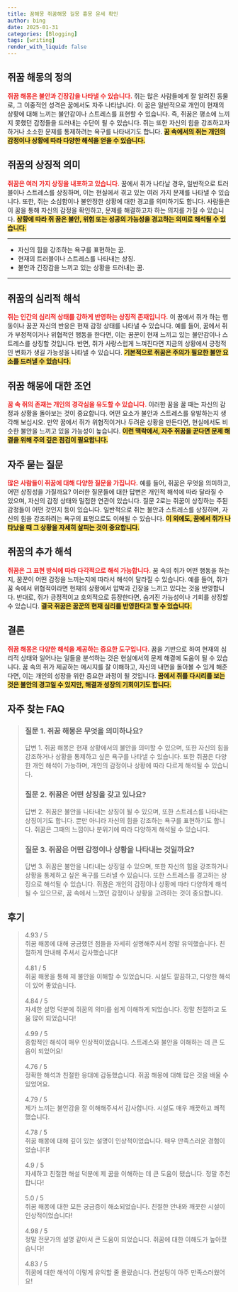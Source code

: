 ```yaml
---
title: 꿈해몽 쥐꿈해몽 길몽 흉몽 운세 확인
author: bing
date: 2025-01-31
categories: [Blogging]
tags: [writing]
render_with_liquid: false
---
```



<h2 id='쥐꿈_해몽_정의'>쥐꿈 해몽의 정의</h2>

<p><b><span style="color: #ee2323;">쥐꿈 해몽은 불안과 긴장감을 나타낼 수 있습니다.</span></b> 쥐는 많은 사람들에게 잘 알려진 동물로, 그 이중적인 성격은 꿈에서도 자주 나타납니다. 이 꿈은 일반적으로 개인이 현재의 상황에 대해 느끼는 불안감이나 스트레스를 표현할 수 있습니다. 즉, 쥐꿈은 평소에 느끼지 못했던 감정들을 드러내는 수단이 될 수 있습니다. 쥐는 또한 자신의 힘을 강조하고자 하거나 소소한 문제를 통제하려는 욕구를 나타내기도 합니다. <b><span style="background-color: #ffe066;">꿈 속에서의 쥐는 개인의 감정이나 상황에 따라 다양한 해석을 얻을 수 있습니다.</span></b></p>

<h2 id='쥐꿈의_상징적_의미'>쥐꿈의 상징적 의미</h2>

<p><b><span style="color: #ee2323;">쥐꿈은 여러 가지 상징을 내포하고 있습니다.</span></b> 꿈에서 쥐가 나타날 경우, 일반적으로 트러블이나 스트레스를 상징하며, 이는 현실에서 겪고 있는 여러 가지 문제를 나타낼 수 있습니다. 또한, 쥐는 소심함이나 불안정한 상황에 대한 경고를 의미하기도 합니다. 사람들은 이 꿈을 통해 자신의 감정을 확인하고, 문제를 해결하고자 하는 의지를 가질 수 있습니다. <b><span style="background-color: #ffe066;">상황에 따라 쥐 꿈은 불안, 위험 또는 성공의 가능성을 경고하는 의미로 해석될 수 있습니다.</span></b></p>

<hr />

<ul>
    <li>자신의 힘을 강조하는 욕구를 표현하는 꿈.</li>
    <li>현재의 트러블이나 스트레스를 나타내는 상징.</li>
    <li>불안과 긴장감을 느끼고 있는 상황을 드러내는 꿈.</li>
</ul>

<hr />

<h2 id='쥐꿈의_심리적_해석'>쥐꿈의 심리적 해석</h2>

<p><b><span style="color: #ee2323;">쥐는 인간의 심리적 상태를 강하게 반영하는 상징적 존재입니다.</span></b> 이 꿈에서 쥐가 하는 행동이나 꿈꾼 자신의 반응은 현재 감정 상태를 나타낼 수 있습니다. 예를 들어, 꿈에서 쥐가 부정적이거나 위협적인 행동을 한다면, 이는 꿈꾼이 현재 느끼고 있는 불안감이나 스트레스를 상징할 것입니다. 반면, 쥐가 사랑스럽게 느껴진다면 지금의 상황에서 긍정적인 변화가 생길 가능성을 나타낼 수 있습니다. <b><span style="background-color: #ffe066;">기본적으로 쥐꿈은 주의가 필요한 불안 요소를 드러낼 수 있습니다.</span></b></p>

<h2 id='쥐꿈_해몽에_대한_조언'>쥐꿈 해몽에 대한 조언</h2>

<p><b><span style="color: #ee2323;">꿈 속 쥐의 존재는 개인의 경각심을 유도할 수 있습니다.</span></b> 이러한 꿈을 꿀 때는 자신의 감정과 상황을 돌아보는 것이 중요합니다. 어떤 요소가 불안과 스트레스를 유발하는지 생각해 보십시오. 만약 꿈에서 쥐가 위협적이거나 두려운 상황을 만든다면, 현실에서도 비슷한 불안을 느끼고 있을 가능성이 높습니다. <b><span style="background-color: #ffe066;">이런 맥락에서, 자주 쥐꿈을 꾼다면 문제 해결을 위해 주의 깊은 점검이 필요합니다.</span></b></p>

<h2 id='자주_묻는_질문'>자주 묻는 질문</h2>

<p><b><span style="color: #ee2323;">많은 사람들이 쥐꿈에 대해 다양한 질문을 가집니다.</span></b> 예를 들어, 쥐꿈은 무엇을 의미하고, 어떤 상징성을 가질까요? 이러한 질문들에 대한 답변은 개인적 해석에 따라 달라질 수 있으며, 자신의 감정 상태와 밀접한 연관이 있습니다. 질문 2로는 쥐꿈이 상징하는 주된 감정들이 어떤 것인지 등이 있습니다. 일반적으로 쥐는 불안과 스트레스를 상징하며, 자신의 힘을 강조하려는 욕구의 표명으로도 이해될 수 있습니다. <b><span style="background-color: #ffe066;">이 외에도, 꿈에서 쥐가 나타났을 때 그 상황을 자세히 살피는 것이 중요합니다.</span></b></p>

<h2 id='쥐꿈의_추가_해석'>쥐꿈의 추가 해석</h2>

<p><b><span style="color: #ee2323;">쥐꿈은 그 표현 방식에 따라 다각적으로 해석 가능합니다.</span></b> 꿈 속의 쥐가 어떤 행동을 하는지, 꿈꾼이 어떤 감정을 느끼는지에 따라서 해석이 달라질 수 있습니다. 예를 들어, 쥐가 꿈 속에서 위협적이라면 현재의 상황에서 압박과 긴장을 느끼고 있다는 것을 반영합니다. 반대로, 쥐가 긍정적이고 호의적으로 등장한다면, 숨겨진 가능성이나 기회를 상징할 수 있습니다. <b><span style="background-color: #ffe066;">결국 쥐꿈은 꿈꾼의 현재 심리를 반영한다고 할 수 있습니다.</span></b></p>

<h2 id='결론'>결론</h2>

<p><b><span style="color: #ee2323;">쥐꿈 해몽은 다양한 해석을 제공하는 중요한 도구입니다.</span></b> 꿈을 기반으로 하여 현재의 심리적 상태와 일어나는 일들을 분석하는 것은 현실에서의 문제 해결에 도움이 될 수 있습니다. 꿈 속의 쥐가 제공하는 메시지를 잘 이해하고, 자신의 내면을 돌아볼 수 있게 해준다면, 이는 개인의 성장을 위한 중요한 과정이 될 것입니다. <b><span style="background-color: #ffe066;">꿈에서 쥐를 다시리를 보는 것은 불안의 경고일 수 있지만, 해결과 성장의 기회이기도 합니다.</span></b></p>


<h2 id='자주_찾는_FAQ'>자주 찾는 FAQ</h2>
<div itemscope="" itemtype="https://schema.org/FAQPage"> 
<blockquote> 
<div itemscope="" itemprop="mainEntity" itemtype="https://schema.org/Question"> 
<h3 itemprop="name">질문 1. 쥐꿈 해몽은 무엇을 의미하나요?</h3> 
<div itemscope="" itemprop="acceptedAnswer" itemtype="https://schema.org/Answer"> 
<span itemprop="text"> 
<p>답변 1. 쥐꿈 해몽은 현재 상황에서의 불안을 의미할 수 있으며, 또한 자신의 힘을 강조하거나 상황을 통제하고 싶은 욕구를 나타낼 수 있습니다. 또한 쥐꿈은 다양한 개인 해석이 가능하며, 개인의 감정이나 상황에 따라 다르게 해석될 수 있습니다.</p> 
</span> 
</div> 
</div> 

<div itemscope="" itemprop="mainEntity" itemtype="https://schema.org/Question"> 
<h3 itemprop="name">질문 2. 쥐꿈은 어떤 상징을 갖고 있나요?</h3> 
<div itemscope="" itemprop="acceptedAnswer" itemtype="https://schema.org/Answer"> 
<span itemprop="text"> 
<p>답변 2. 쥐꿈은 불안을 나타내는 상징이 될 수 있으며, 또한 스트레스를 나타내는 상징이기도 합니다. 뿐만 아니라 자신의 힘을 강조하는 욕구를 표현하기도 합니다. 쥐꿈은 그때의 느낌이나 분위기에 따라 다양하게 해석될 수 있습니다.</p> 
</span> 
</div> 
</div> 

<div itemscope="" itemprop="mainEntity" itemtype="https://schema.org/Question"> 
<h3 itemprop="name">질문 3. 쥐꿈은 어떤 감정이나 상황을 나타내는 것일까요?</h3> 
<div itemscope="" itemprop="acceptedAnswer" itemtype="https://schema.org/Answer"> 
<span itemprop="text"> 
<p>답변 3. 쥐꿈은 불안을 나타내는 상징일 수 있으며, 또한 자신의 힘을 강조하거나 상황을 통제하고 싶은 욕구를 드러낼 수 있습니다. 또한 스트레스를 경고하는 상징으로 해석될 수 있습니다. 쥐꿈은 개인의 감정이나 상황에 따라 다양하게 해석될 수 있으므로, 꿈 속에서 느꼈던 감정이나 상황을 고려하는 것이 중요합니다.</p> 
</span> 
</div> 
</div> 
</blockquote> 
</div>
<h2 id='후기'>후기</h2>
<div itemscope itemtype="https://schema.org/Product">
  <blockquote>
  <div itemprop="review" itemscope itemtype="https://schema.org/Review">
      <div itemprop="reviewRating" itemscope itemtype="https://schema.org/Rating"> <span itemprop="ratingValue">4.93</span> / <span itemprop="bestRating">5</span> </div>
      <span itemprop="reviewBody">쥐꿈 해몽에 대해 궁금했던 점들을 자세히 설명해주셔서 정말 유익했습니다. 친절하게 안내해 주셔서 감사했습니다!</span>
  </div>
  <br>
  <div itemprop="review" itemscope itemtype="https://schema.org/Review">
      <div itemprop="reviewRating" itemscope itemtype="https://schema.org/Rating"> <span itemprop="ratingValue">4.81</span> / <span itemprop="bestRating">5</span> </div>
      <span itemprop="reviewBody">쥐꿈 해몽을 통해 제 불안을 이해할 수 있었습니다. 시설도 깔끔하고, 다양한 해석이 있어 좋았습니다.</span>
  </div>
  <br>
  <div itemprop="review" itemscope itemtype="https://schema.org/Review">
      <div itemprop="reviewRating" itemscope itemtype="https://schema.org/Rating"> <span itemprop="ratingValue">4.84</span> / <span itemprop="bestRating">5</span> </div>
      <span itemprop="reviewBody">자세한 설명 덕분에 쥐꿈의 의미를 쉽게 이해하게 되었습니다. 정말 친절하고 도움 많이 되었습니다!</span>
  </div>
  <br>
  <div itemprop="review" itemscope itemtype="https://schema.org/Review">
      <div itemprop="reviewRating" itemscope itemtype="https://schema.org/Rating"> <span itemprop="ratingValue">4.99</span> / <span itemprop="bestRating">5</span> </div>
      <span itemprop="reviewBody">종합적인 해석이 매우 인상적이었습니다. 스트레스와 불안을 이해하는 데 큰 도움이 되었어요!</span>
  </div>
  <br>
  <div itemprop="review" itemscope itemtype="https://schema.org/Review">
      <div itemprop="reviewRating" itemscope itemtype="https://schema.org/Rating"> <span itemprop="ratingValue">4.76</span> / <span itemprop="bestRating">5</span> </div>
      <span itemprop="reviewBody">정확한 해석과 친절한 응대에 감동했습니다. 쥐꿈 해몽에 대해 많은 것을 배울 수 있었어요.</span>
  </div>
  <br>
  <div itemprop="review" itemscope itemtype="https://schema.org/Review">
      <div itemprop="reviewRating" itemscope itemtype="https://schema.org/Rating"> <span itemprop="ratingValue">4.79</span> / <span itemprop="bestRating">5</span> </div>
      <span itemprop="reviewBody">제가 느끼는 불안감을 잘 이해해주셔서 감사합니다. 시설도 매우 깨끗하고 쾌적했습니다.</span>
  </div>
  <br>
  <div itemprop="review" itemscope itemtype="https://schema.org/Review">
      <div itemprop="reviewRating" itemscope itemtype="https://schema.org/Rating"> <span itemprop="ratingValue">4.78</span> / <span itemprop="bestRating">5</span> </div>
      <span itemprop="reviewBody">쥐꿈 해몽에 대해 깊이 있는 설명이 인상적이었습니다. 매우 만족스러운 경험이었습니다!</span>
  </div>
  <br>
  <div itemprop="review" itemscope itemtype="https://schema.org/Review">
      <div itemprop="reviewRating" itemscope itemtype="https://schema.org/Rating"> <span itemprop="ratingValue">4.9</span> / <span itemprop="bestRating">5</span> </div>
      <span itemprop="reviewBody">자세하고 친절한 해설 덕분에 제 꿈을 이해하는 데 큰 도움이 됐습니다. 정말 추천합니다!</span>
  </div>
  <br>
  <div itemprop="review" itemscope itemtype="https://schema.org/Review">
      <div itemprop="reviewRating" itemscope itemtype="https://schema.org/Rating"> <span itemprop="ratingValue">5.0</span> / <span itemprop="bestRating">5</span> </div>
      <span itemprop="reviewBody">쥐꿈 해몽에 대한 모든 궁금증이 해소되었습니다. 친절한 안내와 깨끗한 시설이 인상적이었습니다!</span>
  </div>
  <br>
  <div itemprop="review" itemscope itemtype="https://schema.org/Review">
      <div itemprop="reviewRating" itemscope itemtype="https://schema.org/Rating"> <span itemprop="ratingValue">4.98</span> / <span itemprop="bestRating">5</span> </div>
      <span itemprop="reviewBody">정말 전문가의 설명 같아서 큰 도움이 되었습니다. 쥐꿈에 대한 이해도가 높아졌습니다!</span>
  </div>
  <br>
  <div itemprop="review" itemscope itemtype="https://schema.org/Review">
      <div itemprop="reviewRating" itemscope itemtype="https://schema.org/Rating"> <span itemprop="ratingValue">4.83</span> / <span itemprop="bestRating">5</span> </div>
      <span itemprop="reviewBody">쥐꿈에 대한 해석이 이렇게 유익할 줄 몰랐습니다. 컨설팅이 아주 만족스러웠어요!</span>
  </div>
  </blockquote>
</div>
